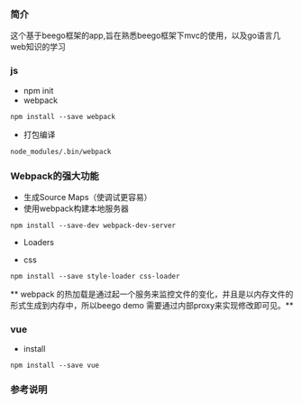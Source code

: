 ### 简介
这个基于beego框架的app,旨在熟悉beego框架下mvc的使用，以及go语言几web知识的学习


### js
- npm init
- webpack
```
npm install --save webpack
```
- 打包编译
```
node_modules/.bin/webpack
```

### Webpack的强大功能
- 生成Source Maps（使调试更容易）
- 使用webpack构建本地服务器
```
npm install --save-dev webpack-dev-server
```

- Loaders

- css
```
npm install --save style-loader css-loader
```

** webpack 的热加载是通过起一个服务来监控文件的变化，并且是以内存文件的形式生成到内存中，所以beego demo 需要通过内部proxy来实现修改即可见。**

### vue
- install
```
npm install --save vue
```


### 参考说明
[beego]: https://beego.me/docs/intro/
[beego 工程]: https://github.com/beego/admin.
[webpack]: http://www.jianshu.com/p/42e11515c10f
[webpack-1]: https://webpack.js.org/configuration/dev-server/
[vue]: https://cn.vuejs.org/
[vue-demo]: https://segmentfault.com/a/1190000008678236
